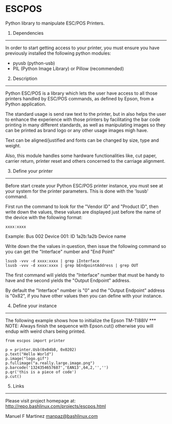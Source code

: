ESCPOS
======

Python library to manipulate ESC/POS Printers.

1. Dependencies
------------------------------------------------------------------

In order to start getting access to your printer, you must ensure
you have previously installed the following python modules:

  * pyusb (python-usb)
  * PIL (Python Image Library) or Pillow (recommended)

2. Description
------------------------------------------------------------------

Python ESC/POS is a library which lets the user have access to all
those printers handled by ESC/POS commands, as defined by Epson,
from a Python application.

The standard usage is send raw text to the printer, but in also 
helps the user to enhance the experience with those printers by
facilitating the bar code printing in many different standards,
as well as manipulating images so they can be printed as brand
logo or any other usage images migh have. 

Text can be aligned/justified and fonts can be changed by size,
type and weight.

Also, this module handles some hardware functionalities like, cut
paper, carrier return, printer reset and others concerned to the
carriage alignment.

3. Define your printer
------------------------------------------------------------------

Before start create your Python ESC/POS printer instance, you must
see at your system for the printer parameters. This is done with
the 'lsusb' command.

First run the command to look for the "Vendor ID" and "Product ID",
then write down the values, these values are displayed just before
the name of the device with the following format:

    xxxx:xxxx

Example:
  Bus 002 Device 001: ID 1a2b:1a2b Device name

Write down the the values in question, then issue the following
command so you can get the "Interface" number and "End Point"

    lsusb -vvv -d xxxx:xxxx | grep iInterface
    lsusb -vvv -d xxxx:xxxx | grep bEndpointAddress | grep OUT

The first command will yields the "Interface" number that must
be handy to have and the second yields the "Output Endpoint"
address.

By default the "Interface" number is "0" and the "Output Endpoint"
address is "0x82",  if you have other values then you can define
with your instance.

4. Define your instance
------------------------------------------------------------------

The following example shows how to initialize the Epson TM-TI88IV
*** NOTE: Always finish the sequence with Epson.cut() otherwise
          you will endup with weird chars being printed.

    from escpos import printer

    p = printer.Usb(0x04b8, 0x0202)
    p.text("Hello World")
    p.image("logo.gif")
    p.fullimage("a.really.large.image.png")
    p.barcode('1324354657687','EAN13',64,2,'','')
    p.qr('this is a piece of code')
    p.cut()

5. Links
------------------------------------------------------------------

Please visit project homepage at:
http://repo.bashlinux.com/projects/escpos.html

Manuel F Martinez <manpaz@bashlinux.com>

